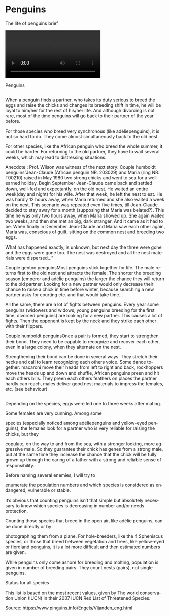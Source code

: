 # Penguins
The life of penguins brief
<!DOCTYPE html>
<html xmlns="http://www.w3.org/1999/xhtml">
	<head>
		<meta charset="utf-8" />
		<title>Penguins</title>
		<link href="Penguins-web-resources/css/idGeneratedStyles.css" rel="stylesheet" type="text/css" />
	</head>
	<body id="Penguins" lang="en-US">
		<div class="_idGenObjectLayout-1">
			<div id="_idContainer000" class="_idGenObjectStyleOverride-1">
				<video id="_idVideo000" controls="controls">
					<source src="Penguins-web-resources/video/Aquarium_Penguins_2.mp4" type="video/mp4" />
				</video>
			</div>
		</div>
		<div id="_idContainer001" class="Basic-Text-Frame">
			<p class="Basic-Paragraph ParaOverride-1"><span class="CharOverride-1">Penguins</span></p>
		</div>
		<div class="_idGenObjectLayout-1">
			<div id="_idContainer002" class="_idGenObjectStyleOverride-2">
				<img class="_idGenObjectAttribute-1" src="Penguins-web-resources/image/chinstrap-pinguins-PK7NLQX.jpg" alt="" />
			</div>
		</div>
		<div id="_idContainer003" class="Basic-Text-Frame">
			<p class="Basic-Paragraph"><span class="CharOverride-2">When a penguin finds a partner, who takes its duty serious to breed the eggs and raise the chicks and changes its breeding shift in time, he will be loyal to him/her for the rest of his/her life. And although divorcing is not rare, most of the time penguins will go back to their partner of the year before.</span></p>
			<p class="Basic-Paragraph"><span class="CharOverride-2">For those species who breed very synchronous (like adéliepenguins), it is not so hard to do. They come almost simultaneously back to the old nest.</span></p>
			<p class="Basic-Paragraph"><span class="CharOverride-2">For other species, like the African penguin who breed the whole summer, it could be harder. For returning to the old partner, they have to wait several weeks, which may lead to distressing situations.</span></p>
			<p class="Basic-Paragraph"><span class="CharOverride-2">Anecdote : Prof. Wilson was witness of the next story: Couple humboldt penguins”Jean-Claude (African penguin NR. 203029) and Maria (ring NR. T00210) raised in May 1980 two strong chicks and went to sea for a well-earned holiday. Begin September Jean-Claude came back and settled down, well-fed and expectantly, on the old nest. He waited an entire week(day and night) for his wife. After that week, he left the nest to eat. He was hardly 12 hours away, when Maria returned and she also waited a week on the nest. This scenario was repeated even five times, till Jean-Claude decided to stay away for a month (supposing that Maria was belated?). This time he was only two hours away, when Maria showed up. She again waited two weeks, and then she met an big, dark stranger. And it came as it had to be. When finally in December Jean-Claude and Maria saw each other again, Maria was, conscious of guilt, sitting on the common nest and breeding two eggs.</span></p>
			<p class="Basic-Paragraph"><span class="CharOverride-2">What has happened exactly, is unknown, but next day the three were gone and the eggs were gone too. The nest was destroyed and all the nest materials were dispersed...”</span></p>
			<p class="Basic-Paragraph"><span class="CharOverride-3">&#9;</span></p>
		</div>
		<div id="_idContainer004" class="Basic-Text-Frame">
			<p class="Basic-Paragraph"><span class="CharOverride-2">Couple gentoo penguinsMost penguins stick together for life. The male returns first to the old nest and attracts the female. The shorter the breeding season (emperor and adélie penguins) the larger the chance they will return to the old partner. Looking for a new partner would only decrease their chance to raise a chick in time before winter, because searching a new partner asks for courting etc. and that would take time...</span></p>
			<p class="Basic-Paragraph"><span class="CharOverride-2">All the same, there are a lot of fights between penguins. Every year some penguins (widowers and widows, young penguins breeding for the first time, divorced penguins) are looking for a new partner. This causes a lot of fights. Then the opponent is kept by the neck and they strike each other with their flippers.</span></p>
			<p class="Basic-Paragraph"><span class="CharOverride-2">Couple humboldt penguinsOnce a pair is formed, they start to strengthen their bond. They need to be capable to recognize and recover each other, even in a large colony, when they alternate on the nest.</span></p>
			<p class="Basic-Paragraph"><span class="CharOverride-2">Strengthening their bond can be done in several ways. They stretch their necks and call to learn recognizing each others voice. Some dance together: macaroni move their heads from left to right and back, rockhoppers move the heads up and down and shuffle, African penguins preen and hit each others bills. They preen each others feathers on places the partner hardly can reach, males deliver good nest materials to impress the females, etc. (see behaviour)</span></p>
		</div>
		<div class="_idGenObjectLayout-1">
			<div id="_idContainer005" class="_idGenObjectStyleOverride-2">
				<img class="_idGenObjectAttribute-1" src="Penguins-web-resources/image/chinstrap-pinguin-PBEL6QE.jpg" alt="" />
			</div>
		</div>
		<div class="_idGenObjectLayout-1">
			<div id="_idContainer006" class="_idGenObjectStyleOverride-2">
				<img class="_idGenObjectAttribute-1" src="Penguins-web-resources/image/portrait-of-close-up-view-of-antartic-penguin-AM6NERB.jpg" alt="" />
			</div>
		</div>
		<div id="_idContainer007" class="Basic-Text-Frame">
			<p class="Basic-Paragraph"><span class="CharOverride-4">Depending on the species, eggs were led one to three weeks after mating.</span></p>
			<p class="Basic-Paragraph"><span class="CharOverride-4">Some females are very cunning. Among some </span></p>
			<p class="Basic-Paragraph"><span class="CharOverride-4">species (especially noticed among adéliepenguins and yellow-eyed penguins), the females look for a partner who is very reliable for raising the chicks, but they </span></p>
			<p class="Basic-Paragraph"><span class="CharOverride-4">copulate, on the way to and from the sea, with a stronger looking, more aggressive male. So they guarantee their chick has genes from a strong male, but at the same time they increase the chance that the chick will be fully grown up through the caring of a father with a strong and reliable sense of responsibility.  </span></p>
		</div>
		<div id="_idContainer008" class="Basic-Text-Frame">
			<p class="Basic-Paragraph"><span class="CharOverride-4">Before naming several enemies, I will try to </span></p>
			<p class="Basic-Paragraph"><span class="CharOverride-4">enumerate the population numbers and which species is considered as endangered, vulnerable or stable.</span></p>
			<p class="Basic-Paragraph"><span class="CharOverride-4">It’s obvious that counting penguins isn’t that simple but absolutely necessary to know which species is decreasing in number and/or needs protection. </span></p>
			<p class="Basic-Paragraph"><span class="CharOverride-4">Counting those species that breed in the open air, like adélie penguins, can be done directly or by </span></p>
			<p class="Basic-Paragraph"><span class="CharOverride-4">photographing them from a plane. For hole-breeders, like the 4 Spheniscus species, or those that breed between vegetation and trees, like yellow-eyed or fiordland penguins, it is a lot more difficult and then estimated numbers are given.</span></p>
			<p class="Basic-Paragraph"><span class="CharOverride-4">While penguins only come ashore for breeding and molting, population is given in number of breeding pairs. They count nests (pairs), not single penguins.</span></p>
			<p class="Basic-Paragraph"><span class="CharOverride-4">Status for all species</span></p>
			<p class="Basic-Paragraph"><span class="CharOverride-4">This list is based on the most recent values, given by The world conservation Union (IUCN) in their 2007 IUCN Red List of Threatened Species.</span></p>
		</div>
		<div id="_idContainer009" class="Basic-Text-Frame">
			<p class="Basic-Paragraph">Source: https://www.pinguins.info/Engels/Vijanden_eng.html</p>
		</div>
	</body>
</html>
